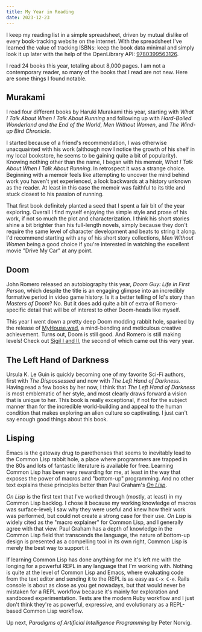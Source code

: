 ```yaml
---
title: My Year in Reading
date: 2023-12-23
---
```


I keep my reading list in a simple spreadsheet, driven by mutual
dislike of every book-tracking website on the internet. With the
spreadsheet I've learned the value of tracking ISBNs: keep the book
data minimal and simply look it up later with the help of the
OpenLibrary API:
[9780399563126](https://openlibrary.org/books/OL29755442M.json).

I read 24 books this year, totaling about 8,000 pages. I am not a
contemporary reader, so many of the books that I read are not
new. Here are some things I found notable.

## Murakami

I read four different books by Haruki Murakami this year, starting
with _What I Talk About When I Talk About Running_ and following up
with _Hard-Boiled Wonderland and the End of the World_, _Men Without
Women_, and _The Wind-up Bird Chronicle_.

I started because of a friend's recommendation, I was otherwise
unacquainted with his work (although now I notice the growth of his
shelf in my local bookstore, he seems to be gaining quite a bit of
popularity). Knowing nothing other than the name, I began with his
memoir, _What I Talk About When I Talk About Running_. In retrospect
it was a strange choice. Beginning with a memoir feels like attempting
to uncover the mind behind work you haven't yet experienced, a look
backwards at a history unknown as the reader. At least in this case
the memoir was faithful to its title and stuck closest to his passion
of running.

That first book definitely planted a seed that I spent a fair bit of
the year exploring. Overall I find myself enjoying the simple style
and prose of his work, if not so much the plot and characterization. I
think his short stories shine a bit brighter than his full-length
novels, simply because they don't require the same level of character
development and beats to string it along. I'd recommend starting with
any of his short story collections, _Men Without Women_ being a good
choice if you're interested in watching the excellent movie "Drive My
Car" at any point.

## Doom

John Romero released an autobiography this year, _Doom Guy: Life in
First Person_, which despite the title is an engaging glimpse into an
incredibly formative period in video game history. Is it a better
telling of Id's story than _Masters of Doom_? No. But it does add
quite a bit of extra of Romero-specific detail that will be of
interest to other Doom-heads like myself.

This year I went down a pretty deep Doom modding rabbit hole, sparked
by the release of
[MyHouse.wad](https://www.doomworld.com/forum/topic/134292-myhousewad/),
a mind-bending and meticulous creative achievement. Turns out, Doom is
still good. And Romero is still making levels! Check out [Sigil I and
II](https://romero.com/sigil), the second of which came out this very
year.

## The Left Hand of Darkness

Ursula K. Le Guin is quickly becoming one of my favorite Sci-Fi
authors, first with _The Dispossessed_ and now with _The Left Hand of
Darkness_. Having read a few books by her now, I think that _The Left
Hand of Darkness_ is most emblematic of her style, and most clearly
draws forward a vision that is unique to her. This book is really
exceptional, if not for the subject manner than for the incredible
world-building and appeal to the human condition that makes exploring
an alien culture so captivating. I just can't say enough good things
about this book.

## Lisping

Emacs is the gateway drug to parethenses that seems to inevitably lead
to the Common Lisp rabbit hole, a place where programmers are trapped
in the 80s and lots of fantastic literature is available for
free. Learning Common Lisp has been very rewarding for me, at least in
the way that exposes the power of macros and "bottom-up"
programming. And no other text explains these principles better than
Paul Graham's [_On Lisp_](https://paulgraham.com/onlisp.html).

_On Lisp_ is the first text that I've worked through (mostly, at
least) in my Common Lisp backlog. I chose it because my working
knowledge of macros was surface-level; I saw why they were useful and
knew how their work was performed, but could not create a strong case
for their use. _On Lisp_ is widely cited as the "macro explainer" for
Common Lisp, and I generally agree with that view. Paul Graham has a
depth of knowledge in the Common Lisp field that transcends the
language, the nature of bottom-up design is presented as a compelling
tool in its own right, Common Lisp is merely the best way to support
it.

If learning Common Lisp has done anything for me it's left me with the
longing for a powerful REPL in any language that I'm working
with. Nothing is quite at the level of Common Lisp and Emacs, where
evaluating code from the text editor and sending it to the REPL is as
easy as `C-x C-e`. Rails console is about as close as you get
nowadays, but that would never be mistaken for a REPL workflow because
it's mainly for exploration and sandboxed experimentation. Tests are
the modern Ruby workflow and I just don't think they're as powerful,
expressive, and evolutionary as a REPL-based Common Lisp workflow.

Up next, _Paradigms of Artificial Intelligence Programming_ by Peter
Norvig.

